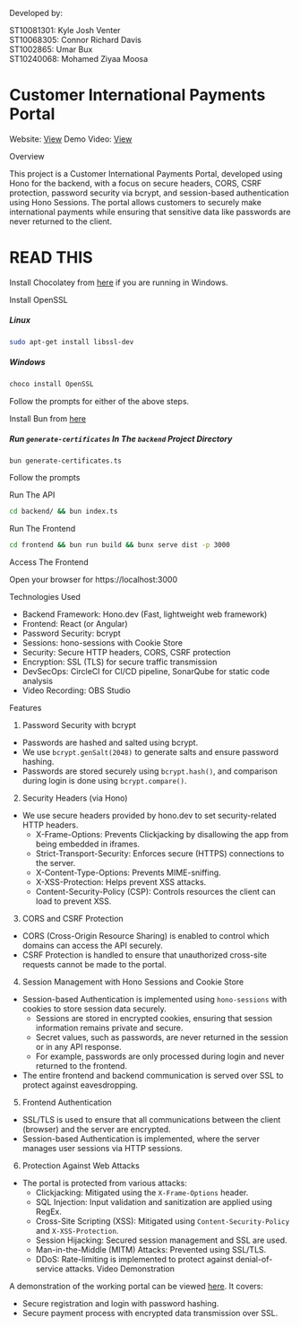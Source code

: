 Developed by:

ST10081301: Kyle Josh Venter<br />
ST10068305: Connor Richard Davis<br />
ST1002865:  Umar Bux<br />
ST10240068: Mohamed Ziyaa Moosa<br />

# Customer International Payments Portal

 Website: [View](https://charos.vps1.lone-wolf.dev)
 Demo Video: [View](https://youtu.be/UQeX_-OI3ZQ)

 Overview

This project is a Customer International Payments Portal, developed using Hono for the backend, with a focus on secure headers, CORS, CSRF protection, password security via bcrypt, and session-based authentication using Hono Sessions. The portal allows customers to securely make international payments while ensuring that sensitive data like passwords are never returned to the client.

# READ THIS

Install Chocolatey from [here](https://chocolatey.org/install) if you are running in Windows.

Install OpenSSL

##### Linux

```bash
sudo apt-get install libssl-dev
```

##### Windows

```bash
choco install OpenSSL
```

Follow the prompts for either of the above steps.

Install Bun from [here](https://bun.sh)

##### Run `generate-certificates` In The `backend` Project Directory

```bash
bun generate-certificates.ts
```

Follow the prompts

Run The API

```bash
cd backend/ && bun index.ts
```

Run The Frontend

```bash
cd frontend && bun run build && bunx serve dist -p 3000
```

Access The Frontend

Open your browser for https://localhost:3000

 Technologies Used

- Backend Framework: Hono.dev (Fast, lightweight web framework)
- Frontend: React (or Angular)
- Password Security: bcrypt
- Sessions: hono-sessions with Cookie Store
- Security: Secure HTTP headers, CORS, CSRF protection
- Encryption: SSL (TLS) for secure traffic transmission
- DevSecOps: CircleCI for CI/CD pipeline, SonarQube for static code analysis
- Video Recording: OBS Studio

 Features

 1. Password Security with bcrypt
- Passwords are hashed and salted using bcrypt. 
- We use `bcrypt.genSalt(2048)` to generate salts and ensure password hashing.
- Passwords are stored securely using `bcrypt.hash()`, and comparison during login is done using `bcrypt.compare()`.
  
 2. Security Headers (via Hono)
- We use secure headers provided by hono.dev to set security-related HTTP headers.
    - X-Frame-Options: Prevents Clickjacking by disallowing the app from being embedded in iframes.
    - Strict-Transport-Security: Enforces secure (HTTPS) connections to the server.
    - X-Content-Type-Options: Prevents MIME-sniffing.
    - X-XSS-Protection: Helps prevent XSS attacks.
    - Content-Security-Policy (CSP): Controls resources the client can load to prevent XSS.

 3. CORS and CSRF Protection
- CORS (Cross-Origin Resource Sharing) is enabled to control which domains can access the API securely.
- CSRF Protection is handled to ensure that unauthorized cross-site requests cannot be made to the portal.

 4. Session Management with Hono Sessions and Cookie Store
- Session-based Authentication is implemented using `hono-sessions` with cookies to store session data securely.
    - Sessions are stored in encrypted cookies, ensuring that session information remains private and secure.
    - Secret values, such as passwords, are never returned in the session or in any API response.
    - For example, passwords are only processed during login and never returned to the frontend.
- The entire frontend and backend communication is served over SSL to protect against eavesdropping.

 5. Frontend Authentication
- SSL/TLS is used to ensure that all communications between the client (browser) and the server are encrypted.
- Session-based Authentication is implemented, where the server manages user sessions via HTTP sessions.
  
 6. Protection Against Web Attacks
- The portal is protected from various attacks:
  - Clickjacking: Mitigated using the `X-Frame-Options` header.
  - SQL Injection: Input validation and sanitization are applied using RegEx.
  - Cross-Site Scripting (XSS): Mitigated using `Content-Security-Policy` and `X-XSS-Protection`.
  - Session Hijacking: Secured session management and SSL are used.
  - Man-in-the-Middle (MITM) Attacks: Prevented using SSL/TLS.
  - DDoS: Rate-limiting is implemented to protect against denial-of-service attacks.
Video Demonstration

A demonstration of the working portal can be viewed [here](https://youtu.be/eQgWW_oDRZo). It covers:
- Secure registration and login with password hashing.
- Secure payment process with encrypted data transmission over SSL.
